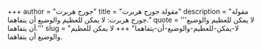 +++
author = "جورج هربرت"
title = "مقولة جورج هربرت"
description = "مقولة جورج هربرت: لا يمكن للعظيم والوضيع أن يتفاهما."
quote = '''لا يمكن للعظيم والوضيع أن يتفاهما.''' 
slug = "لا-يمكن-للعظيم-والوضيع-أن-يتفاهما"
+++
لا يمكن للعظيم والوضيع أن يتفاهما.

